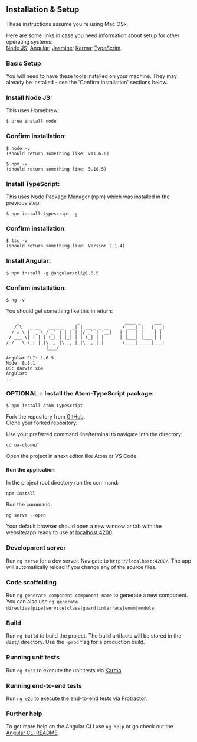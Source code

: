 ## Installation & Setup
These instructions assume you're using Mac OSx.  

Here are some links in case you need information about setup for other operating systems:  
[Node JS](https://nodejs.org/en/);
[Angular](https://angular.io/);
[Jasmine](https://jasmine.github.io/);
[Karma](https://karma-runner.github.io/latest/index.html);
[TypeScript](https://www.typescriptlang.org/).

### Basic Setup
You will need to have these tools installed on your machine. They may already be installed - see the 'Confirm installation' sections below.

### Install Node JS:
This uses Homebrew:  

```
$ brew install node
```
### Confirm installation:

```
$ node -v
(should return something like: v11.6.0)

$ npm -v
(should return something like: 3.10.5)
```
### Install TypeScript:
This uses Node Package Manager (npm) which was installed in the previous step:
```
$ npm install typescript -g
```
### Confirm installation:
```
$ tsc -v
(should return something like: Version 2.1.4)
```

### Install Angular:
```
$ npm install -g @angular/cli@1.6.5
```

### Confirm installation:
```
$ ng -v
```
You should get something like this in return:
```
    _                      _                 ____ _     ___
   / \   _ __   __ _ _   _| | __ _ _ __     / ___| |   |_ _|
  / △ \ | '_ \ / _` | | | | |/ _` | '__|   | |   | |    | |
 / ___ \| | | | (_| | |_| | | (_| | |      | |___| |___ | |
/_/   \_\_| |_|\__, |\__,_|_|\__,_|_|       \____|_____|___|
               |___/

Angular CLI: 1.6.5
Node: 8.8.1
OS: darwin x64
Angular:
...
```

### OPTIONAL :: Install the Atom-TypeScript package:

```
$ apm install atom-typescript
```

Fork the repository from [GitHub](https://github.com/skillitzimberg/ua-clone).  
Clone your forked repository.  

Use your preferred command line/terminal to navigate into the directory:
```
cd ua-clone/
```

Open the project in a text editor like Atom or VS Code.

#### Run the application
In the project root directory run the command:
```
npm install
```

Run the command:
```
ng serve --open
```

Your default browser should open a new window or tab with the website/app ready to use at [localhost:4200](localhost:4200).  

### Development server

Run `ng serve` for a dev server. Navigate to `http://localhost:4200/`. The app will automatically reload if you change any of the source files.

### Code scaffolding

Run `ng generate component component-name` to generate a new component. You can also use `ng generate directive|pipe|service|class|guard|interface|enum|module`.

### Build

Run `ng build` to build the project. The build artifacts will be stored in the `dist/` directory. Use the `-prod` flag for a production build.

### Running unit tests

Run `ng test` to execute the unit tests via [Karma](https://karma-runner.github.io).

### Running end-to-end tests

Run `ng e2e` to execute the end-to-end tests via [Protractor](http://www.protractortest.org/).

### Further help

To get more help on the Angular CLI use `ng help` or go check out the [Angular CLI README](https://github.com/angular/angular-cli/blob/master/README.md).
